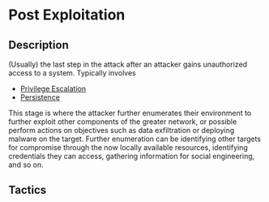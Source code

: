 # Post Exploitation
## Description
(Usually) the last step in the attack after an attacker gains unauthorized access to a system. Typically involves
- [Privilege Escalation](../Vulnerabilities/Privilege%20Escalation%20(privsec).md)
- [Persistence](../Concepts/Offensive%20Security/Persistence.md)

This stage is where the attacker further enumerates their environment to further exploit other components of the greater network, or possible perform actions on objectives such as data exfiltration or deploying malware on the target. Further enumeration can be identifying other targets for compromise through the now locally available resources, identifying credentials they can access, gathering information for social engineering, and so on. 

## Tactics
